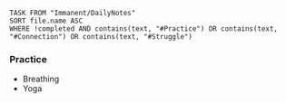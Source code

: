 ```dataview
TASK FROM "Immanent/DailyNotes" 
SORT file.name ASC
WHERE !completed AND contains(text, "#Practice") OR contains(text, "#Connection") OR contains(text, "#Struggle")
```

### Practice
- Breathing
- Yoga

